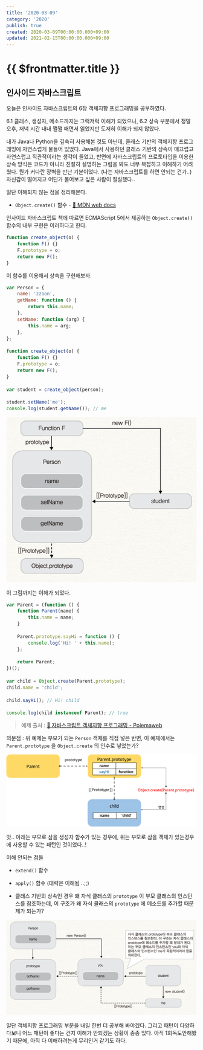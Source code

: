 ```yaml
---
title: '2020-03-09'
category: '2020'
publish: true
created: 2020-03-09T00:00:00.000+09:00
updated: 2021-02-15T00:00:00.000+09:00
---
```


# {{ $frontmatter.title }}

## 인사이드 자바스크립트

오늘은 인사이드 자바스크립트의 6장 객체지향 프로그래밍을 공부하였다.

6.1 클래스, 생성자, 메소드까지는 그럭저럭 이해가 되었으나, 6.2 상속 부분에서 정말 오후, 저녁 시간 내내 쩔쩔 매면서 읽었지만 도저히 이해가 되지 않았다.

내가 Java나 Python을 깊숙히 사용해본 것도 아닌데, 클래스 기반의 객체지향 프로그래밍에 자연스럽게 물들어 있었다. Java에서 사용하던 클래스 기반의 상속이 매끄럽고자연스럽고 직관적이라는 생각이 들었고, 반면에 자바스크립트의 프로토타입을 이용한상속 방식은 코드가 아니라 친절히 설명하는 그림을 봐도 너무 복잡하고 이해하기 어려웠다. 뭔가 커다란 장벽을 만난 기분이었다. (나는 자바스크립트를 하면 안되는 건가..) 자신감이 떨어지고 어딘가 물어보고 싶은 사람이 절실했다..

일단 이해되지 않는 점을 정리해본다.

- `Object.create()` 함수 - [🔗 MDN web docs](https://developer.mozilla.org/ko/docs/Web/JavaScript/Reference/Global_Objects/Object/create)

인사이드 자바스크립트 책에 따르면 ECMAScript 5에서 제공하는 `Object.create()` 함수의 내부 구현은 이러하다고 한다.

```javascript
function create_object(o) {
	function F() {}
	F.prototype = o;
	return new F();
}
```

이 함수를 이용해서 상속을 구현해보자.

```javascript
var Person = {
	name: 'zzoon',
	getName: function () {
		return this.name;
	},
	setName: function (arg) {
		this.name = arg;
	},
};

function create_object(o) {
	function F() {}
	F.prototype = o;
	return new F();
}

var student = create_object(person);

student.setName('me');
console.log(student.getName()); // me
```

![2020-03-09-image-0](./images/2020-03-09-image-0.png)

이 그림까지는 이해가 되었다.

```javascript
var Parent = (function () {
	function Parent(name) {
		this.name = name;
	}

	Parent.prototype.sayHi = function () {
		console.log('Hi! ' + this.name);
	};

	return Parent;
})();

var child = Object.create(Parent.prototype);
child.name = 'child';

child.sayHi(); // Hi! child

console.log(child instanceof Parent); // true
```

> 예제 출처 : [🔗 자바스크립트 객체지향 프로그래밍 - Poiemaweb](https://poiemaweb.com/js-object-oriented-programming)

의문점 : 위 예제는 부모가 되는 `Person` 객체를 직접 넣은 반면, 이 예제에서는 `Parent.prototype` 을 `Object.create` 의 인수로 넣었는가?

![2020-03-09-image-1](./images/2020-03-09-image-1.png)

앗.. 아래는 부모로 삼을 생성자 함수가 있는 경우에, 위는 부모로 삼을 객체가 있는경우에 사용할 수 있는 패턴인 것이었다..!

이해 안되는 점들

- `extend()` 함수

- `apply()` 함수 (대략은 이해됨 ..;;)

- 클래스 기반의 상속인 경우 왜 자식 클래스의 `prototype` 이 부모 클래스의 인스턴스를 참조하는데, 이 구조가 왜 자식 클래스의 `prototype` 에 메소드를 추가할 때문제가 되는가?

![2020-03-09-image-2](./images/2020-03-09-image-2.png)

일단 객체지향 프로그래밍 부분을 내일 한번 더 공부해 봐야겠다. 그리고 패턴이 다양하다보니 어느 패턴이 좋다는 건지 이해가 안되겠는 상황이 종종 있다. 아직 1회독도안해봤기 때문에, 아직 다 이해하려는게 무리인거 같기도 하다.
